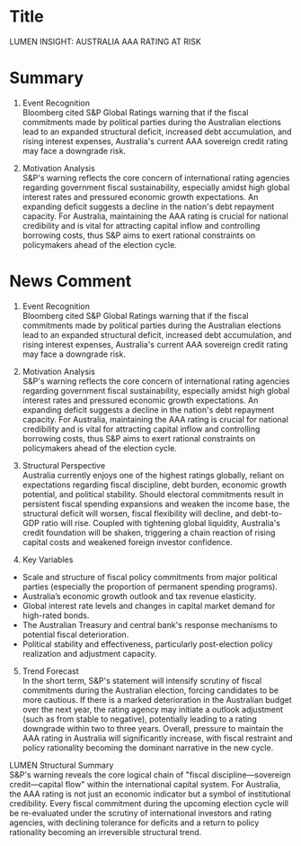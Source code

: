 # Title
LUMEN INSIGHT: AUSTRALIA AAA RATING AT RISK

# Summary
1. Event Recognition  
Bloomberg cited S&P Global Ratings warning that if the fiscal commitments made by political parties during the Australian elections lead to an expanded structural deficit, increased debt accumulation, and rising interest expenses, Australia's current AAA sovereign credit rating may face a downgrade risk.

2. Motivation Analysis  
S&P's warning reflects the core concern of international rating agencies regarding government fiscal sustainability, especially amidst high global interest rates and pressured economic growth expectations. An expanding deficit suggests a decline in the nation's debt repayment capacity. For Australia, maintaining the AAA rating is crucial for national credibility and is vital for attracting capital inflow and controlling borrowing costs, thus S&P aims to exert rational constraints on policymakers ahead of the election cycle.

# News Comment
1. Event Recognition  
Bloomberg cited S&P Global Ratings warning that if the fiscal commitments made by political parties during the Australian elections lead to an expanded structural deficit, increased debt accumulation, and rising interest expenses, Australia's current AAA sovereign credit rating may face a downgrade risk.

2. Motivation Analysis  
S&P's warning reflects the core concern of international rating agencies regarding government fiscal sustainability, especially amidst high global interest rates and pressured economic growth expectations. An expanding deficit suggests a decline in the nation's debt repayment capacity. For Australia, maintaining the AAA rating is crucial for national credibility and is vital for attracting capital inflow and controlling borrowing costs, thus S&P aims to exert rational constraints on policymakers ahead of the election cycle.

3. Structural Perspective  
Australia currently enjoys one of the highest ratings globally, reliant on expectations regarding fiscal discipline, debt burden, economic growth potential, and political stability. Should electoral commitments result in persistent fiscal spending expansions and weaken the income base, the structural deficit will worsen, fiscal flexibility will decline, and debt-to-GDP ratio will rise. Coupled with tightening global liquidity, Australia's credit foundation will be shaken, triggering a chain reaction of rising capital costs and weakened foreign investor confidence.

4. Key Variables  
- Scale and structure of fiscal policy commitments from major political parties (especially the proportion of permanent spending programs).  
- Australia’s economic growth outlook and tax revenue elasticity.  
- Global interest rate levels and changes in capital market demand for high-rated bonds.  
- The Australian Treasury and central bank's response mechanisms to potential fiscal deterioration.  
- Political stability and effectiveness, particularly post-election policy realization and adjustment capacity.

5. Trend Forecast  
In the short term, S&P's statement will intensify scrutiny of fiscal commitments during the Australian election, forcing candidates to be more cautious. If there is a marked deterioration in the Australian budget over the next year, the rating agency may initiate a outlook adjustment (such as from stable to negative), potentially leading to a rating downgrade within two to three years. Overall, pressure to maintain the AAA rating in Australia will significantly increase, with fiscal restraint and policy rationality becoming the dominant narrative in the new cycle.

LUMEN Structural Summary  
S&P's warning reveals the core logical chain of "fiscal discipline—sovereign credit—capital flow" within the international capital system. For Australia, the AAA rating is not just an economic indicator but a symbol of institutional credibility. Every fiscal commitment during the upcoming election cycle will be re-evaluated under the scrutiny of international investors and rating agencies, with declining tolerance for deficits and a return to policy rationality becoming an irreversible structural trend.
